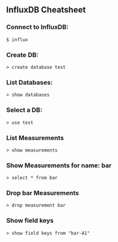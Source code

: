 ## InfluxDB Cheatsheet

### Connect to InfluxDB:

```
$ influx
```

### Create DB:

```
> create database test
```

### List Databases:

```
> show databases
```

### Select a DB:

```
> use test
```

### List Measurements

```
> show measurements
```

### Show Measurements for name: bar

```
> select * from bar
```

### Drop bar Measurements

```
> drop measurement bar
```

### Show field keys

```
> show field keys from "bar-A1"
```
